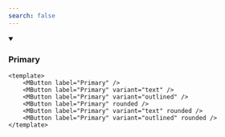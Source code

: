 ```yaml
---
search: false
---
```


<details class="custom-block collapse details" open>
<summary class="collapsible-header">

### Primary

</summary>
<DemoContainer>
	<MButton label="Primary" />
	<MButton label="Primary" variant="text" />
	<MButton label="Primary" variant="outlined" />
	<MButton label="Primary" rounded />
	<MButton label="Primary" variant="text" rounded />
	<MButton label="Primary" variant="outlined" rounded />
</DemoContainer>

```vue
<template>
	<MButton label="Primary" />
	<MButton label="Primary" variant="text" />
	<MButton label="Primary" variant="outlined" />
	<MButton label="Primary" rounded />
	<MButton label="Primary" variant="text" rounded />
	<MButton label="Primary" variant="outlined" rounded />
</template>
```

</details>
